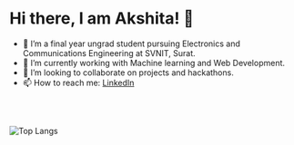 # Hi there, I am Akshita! 👋

- 🔭 I’m a final year ungrad student pursuing Electronics and Communications Engineering at SVNIT, Surat.   
- 🌱 I’m currently working with Machine learning and Web Development.
- 👯 I’m looking to collaborate on projects and hackathons.
- 📫 How to reach me: <a href="https://www.linkedin.com/in/akshita-gupta-957587194/" title="Learn Markdown">LinkedIn</a>
<br>
<br>

![Top Langs](https://github-readme-stats.vercel.app/api/top-langs/?username=akshitagupta20&layout=compact)






<!--
**akshitagupta20/akshitagupta20** is a ✨ _special_ ✨ repository because its `README.md` (this file) appears on your GitHub profile.

![Akshita Gupta's GitHub stats](https://github-readme-stats.vercel.app/api?username=akshitagupta20&show_icons=true&theme=radical)

[![Top Langs](https://github-readme-stats.vercel.app/api/top-langs/?username=akshitagupta20&layout=compact)](https://github.com/anuraghazra/github-readme-stats)


Here are some ideas to get you started:

- 🔭 I’m pursuing Electronics and Communications Engineering at SVNIT, Surat.   
- 🌱 I’m currently working with Machine learning and web development.
- 👯 I’m looking to collaborate on projects and hackathons.
- 🤔 I’m looking for help with ...
- 💬 Ask me about ...
- 📫 How to reach me: LinkedIn

-->
